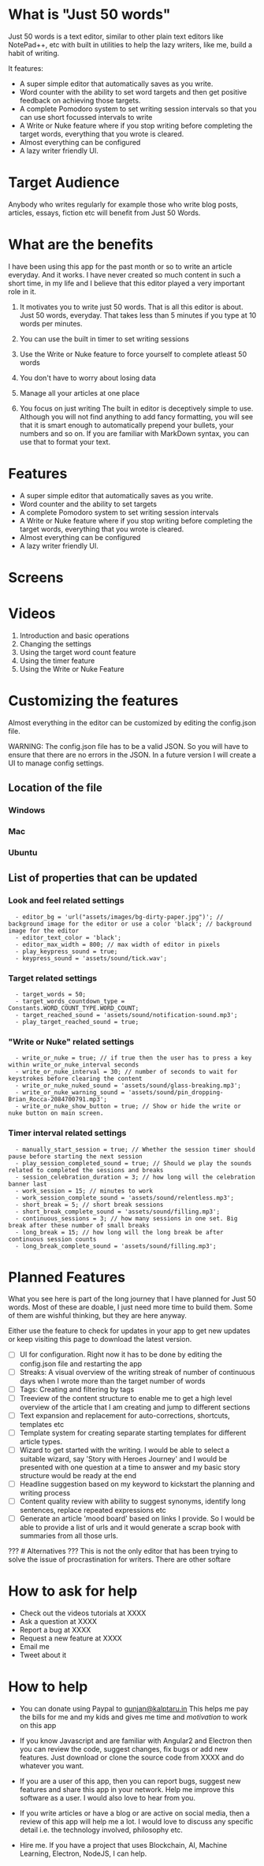 # What is "Just 50 words"
Just 50 words is a text editor, similar to other plain text editors like NotePad++, etc with built in utilities to help the lazy writers, like me, build a habit of writing. 

It features: 
- A super simple editor that automatically saves as you write.
- Word counter with the ability to set word targets and then get positive feedback on achieving those targets.
- A complete Pomodoro system to set writing session intervals so that you can use short focussed intervals to write
- A Write or Nuke feature where if you stop writing before completing the target words, everything that you wrote is cleared.
- Almost everything can be configured
- A lazy writer friendly UI.

# Target Audience
Anybody who writes regularly for example those who write blog posts, articles, essays, fiction etc will benefit from Just 50 Words.

# What are the benefits
I have been using this app for the past month or so to write an article everyday. And it works.
I have never created so much content in such a short time, in my life and I believe that this editor played a very important role in it.

1. It motivates you to write just 50 words. 
That is all this editor is about. Just 50 words, everyday. That takes less than 5 minutes if you type at 10 words per minutes.

2. You can use the built in timer to set writing sessions

3. Use the Write or Nuke feature to force yourself to complete atleast 50 words

4. You don't have to worry about losing data

5. Manage all your articles at one place

6. You focus on just writing
    The built in editor is deceptively simple to use. Although you will not find anything to add fancy formatting, you will see that it is smart enough to automatically prepend your bullets, your numbers and so on. If you are familiar with MarkDown syntax, you can use that to format your text.

# Features
- A super simple editor that automatically saves as you write.
- Word counter and the ability to set targets
- A complete Pomodoro system to set writing session intervals
- A Write or Nuke feature where if you stop writing before completing the target words, everything that you wrote is cleared.
- Almost everything can be configured
- A lazy writer friendly UI.

# Screens
 
# Videos
1. Introduction and basic operations
2. Changing the settings
3. Using the target word count feature
4. Using the timer feature
5. Using the Write or Nuke Feature

# Customizing the features
Almost everything in the editor can be customized by editing the config.json file.

WARNING: The config.json file has to be a valid JSON. So you will have to ensure that there are no errors in the JSON. In a future version I will create a UI to manage config settings.

## Location of the file
### Windows
### Mac
### Ubuntu

## List of properties that can be updated
### Look and feel related settings

      - editor_bg = 'url("assets/images/bg-dirty-paper.jpg")'; // background image for the editor or use a color 'black'; // background image for the editor
      - editor_text_color = 'black';
      - editor_max_width = 800; // max width of editor in pixels
      - play_keypress_sound = true;
      - keypress_sound = 'assets/sound/tick.wav';

### Target related settings
      - target_words = 50;
      - target_words_countdown_type = Constants.WORD_COUNT_TYPE.WORD_COUNT;
      - target_reached_sound = 'assets/sound/notification-sound.mp3';
      - play_target_reached_sound = true;


### "Write or Nuke" related settings
      - write_or_nuke = true; // if true then the user has to press a key within write_or_nuke_interval seconds
      - write_or_nuke_interval = 30; // number of seconds to wait for keystrokes before clearing the content
      - write_or_nuke_nuked_sound = 'assets/sound/glass-breaking.mp3';
      - write_or_nuke_warning_sound = 'assets/sound/pin_dropping-Brian_Rocca-2084700791.mp3';
      - write_or_nuke_show_button = true; // Show or hide the write or nuke button on main screen.

### Timer interval related settings
      - manually_start_session = true; // Whether the session timer should pause before starting the next session
      - play_session_completed_sound = true; // Should we play the sounds related to completed the sessions and breaks
      - session_celebration_duration = 3; // how long will the celebration banner last
      - work_session = 15; // minutes to work
      - work_session_complete_sound = 'assets/sound/relentless.mp3';
      - short_break = 5; // short break sessions
      - short_break_complete_sound = 'assets/sound/filling.mp3';
      - continuous_sessions = 3; // how many sessions in one set. Big break after these number of small breaks
      - long_break = 15; // how long will the long break be after continuous session counts
      - long_break_complete_sound = 'assets/sound/filling.mp3';

# Planned Features
What you see here is part of the long journey that I have planned for Just 50 words. Most of these are doable, I just need more time to build them. Some of them are wishful thinking, but they are here anyway.

Either use the feature to check for updates in your app to get new updates or keep visiting this page to download the latest version.
- [ ] UI for configuration. Right now it has to be done by editing the config.json file and restarting the app
- [ ] Streaks: A visual overview of the writing streak of number of continuous days when I wrote more than the target number of words
- [ ] Tags: Creating and filtering by tags
- [ ] Treeview of the content structure to enable me to get a high level overview of the article that I am creating and jump to different sections
- [ ] Text expansion and replacement for auto-corrections, shortcuts, templates etc
- [ ] Template system for creating separate starting templates for different article types.
- [ ] Wizard to get started with the writing. I would be able to select a suitable wizard, say 'Story with Heroes Journey' and I would be presented with one question at a time to answer and my basic story structure would be ready at the end
- [ ] Headline suggestion based on my keyword to kickstart the planning and writing process
- [ ] Content quality review  with ability to suggest synonyms, identify long sentences, replace repeated expressions etc
- [ ] Generate an article 'mood board' based on links I provide. So I would be able to provide a list of urls and it would generate a scrap book with summaries from all those urls. 

??? # Alternatives ???
This is not the only editor that has been trying to solve the issue of procrastination for writers. There are other softare

# How to ask for help
- Check out the videos tutorials at XXXX
- Ask a question at XXXX
- Report a bug at XXXX
- Request a new feature at XXXX
- Email me
- Tweet about it 

# How to help
- You can donate using Paypal to gunjan@kalptaru.in
This helps me pay the bills for me and my kids and gives me time and *motivation* to work on this app

- If you know Javascript and are familiar with Angular2 and Electron then you can review the code, suggest changes, fix bugs or add new features. Just download or clone the source code from XXXX and do whatever you want.

- If you are a user of this app, then you can report bugs, suggest new features and share this app in your network. Help me improve this software as a user. I would also love to hear from you.  

- If you write articles or have a blog or are active on social media, then a review of this app will help me a lot. I would love to discuss any specific detail i.e. the technology involved, philosophy etc.

- Hire me. If you have a project that uses Blockchain, AI, Machine Learning, Electron, NodeJS, I can help.
